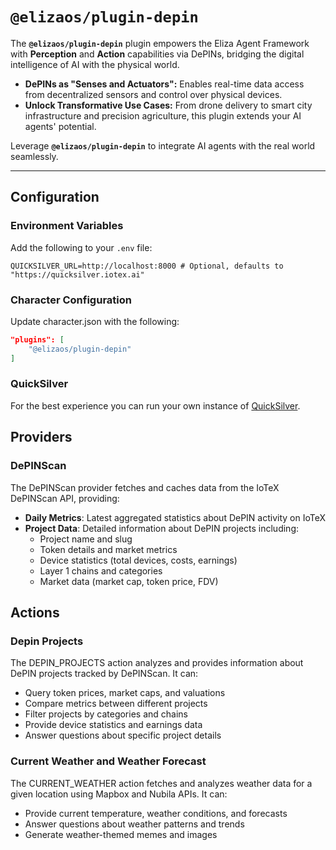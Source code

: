 # `@elizaos/plugin-depin`

The **`@elizaos/plugin-depin`** plugin empowers the Eliza Agent Framework with **Perception** and **Action** capabilities via DePINs, bridging the digital intelligence of AI with the physical world.

- **DePINs as "Senses and Actuators":** Enables real-time data access from decentralized sensors and control over physical devices.
- **Unlock Transformative Use Cases:** From drone delivery to smart city infrastructure and precision agriculture, this plugin extends your AI agents' potential.

Leverage **`@elizaos/plugin-depin`** to integrate AI agents with the real world seamlessly.

---

## Configuration

### Environment Variables

Add the following to your `.env` file:

```env
QUICKSILVER_URL=http://localhost:8000 # Optional, defaults to "https://quicksilver.iotex.ai"
```

### Character Configuration

Update character.json with the following:

```json
"plugins": [
    "@elizaos/plugin-depin"
]
```

### QuickSilver

For the best experience you can run your own instance of [QuickSilver](https://github.com/iotexproject/quicksilver).

## Providers

### DePINScan

The DePINScan provider fetches and caches data from the IoTeX DePINScan API, providing:

- **Daily Metrics**: Latest aggregated statistics about DePIN activity on IoTeX
- **Project Data**: Detailed information about DePIN projects including:
  - Project name and slug
  - Token details and market metrics
  - Device statistics (total devices, costs, earnings)
  - Layer 1 chains and categories
  - Market data (market cap, token price, FDV)

## Actions

### Depin Projects

The DEPIN_PROJECTS action analyzes and provides information about DePIN projects tracked by DePINScan. It can:

- Query token prices, market caps, and valuations
- Compare metrics between different projects
- Filter projects by categories and chains
- Provide device statistics and earnings data
- Answer questions about specific project details

### Current Weather and Weather Forecast

The CURRENT_WEATHER action fetches and analyzes weather data for a given location using Mapbox and Nubila APIs. It can:

- Provide current temperature, weather conditions, and forecasts
- Answer questions about weather patterns and trends
- Generate weather-themed memes and images
